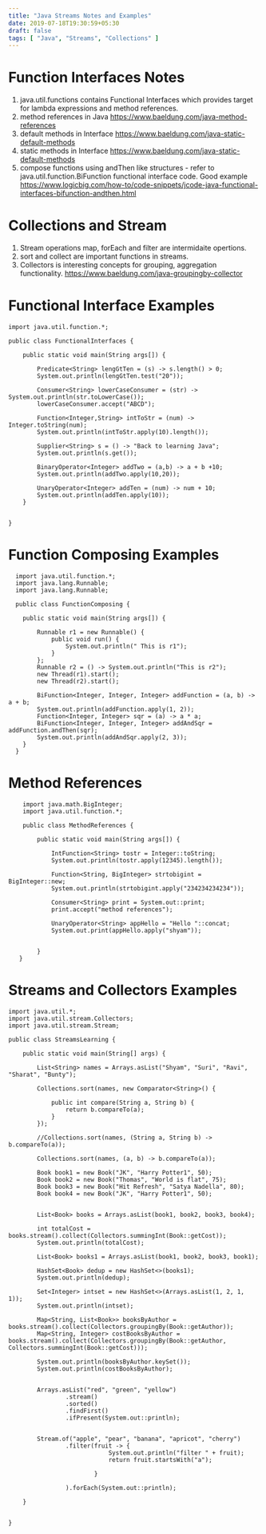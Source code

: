 ```yaml
---
title: "Java Streams Notes and Examples"
date: 2019-07-18T19:30:59+05:30
draft: false
tags: [ "Java", "Streams", "Collections" ]
---
```


# Function Interfaces Notes
1. java.util.functions contains Functional Interfaces which provides target for lambda expressions and method references.
2. method references in Java    https://www.baeldung.com/java-method-references
3. default methods in Interface  https://www.baeldung.com/java-static-default-methods
4. static methods in Interface  https://www.baeldung.com/java-static-default-methods
5. compose functions using andThen like structures - refer to java.util.function.BiFunction functional interface code. Good example  https://www.logicbig.com/how-to/code-snippets/jcode-java-functional-interfaces-bifunction-andthen.html

# Collections and Stream
1. Stream operations map, forEach and filter are intermidaite opertions.
2. sort and collect are important functions in streams.
3. Collectors is interesting concepts for grouping, aggregation functionality.  https://www.baeldung.com/java-groupingby-collector

# Functional Interface Examples


    import java.util.function.*;
    
    public class FunctionalInterfaces {
    
        public static void main(String args[]) {
    
            Predicate<String> lengGtTen = (s) -> s.length() > 0;
            System.out.println(lengGtTen.test("20"));
    
            Consumer<String> lowerCaseConsumer = (str) -> System.out.println(str.toLowerCase());
            lowerCaseConsumer.accept("ABCD");
    
            Function<Integer,String> intToStr = (num) -> Integer.toString(num);
            System.out.println(intToStr.apply(10).length());
    
            Supplier<String> s = () -> "Back to learning Java";
            System.out.println(s.get());
    
            BinaryOperator<Integer> addTwo = (a,b) -> a + b +10;
            System.out.println(addTwo.apply(10,20));
    
            UnaryOperator<Integer> addTen = (num) -> num + 10;
            System.out.println(addTen.apply(10));
        }
    
    
    }

# Function Composing Examples


      import java.util.function.*;
      import java.lang.Runnable;
      import java.lang.Runnable;
    
      public class FunctionComposing {
    
        public static void main(String args[]) {
    
            Runnable r1 = new Runnable() {
                public void run() {
                    System.out.println(" This is r1");
                }
			};
            Runnable r2 = () -> System.out.println("This is r2");
            new Thread(r1).start();
            new Thread(r2).start();
    
            BiFunction<Integer, Integer, Integer> addFunction = (a, b) -> a + b;
            System.out.println(addFunction.apply(1, 2));
            Function<Integer, Integer> sqr = (a) -> a * a;
            BiFunction<Integer, Integer, Integer> addAndSqr = addFunction.andThen(sqr);
            System.out.println(addAndSqr.apply(2, 3));
        }
      }

  # Method References

        import java.math.BigInteger;  
        import java.util.function.*;  
          
        public class MethodReferences {  
          
            public static void main(String args[]) {  
          
                IntFunction<String> tostr = Integer::toString;  
                System.out.println(tostr.apply(12345).length());  
          
                Function<String, BigInteger> strtobigint = BigInteger::new;  
                System.out.println(strtobigint.apply("234234234234"));  
          
                Consumer<String> print = System.out::print;  
                print.accept("method references");  
          
                UnaryOperator<String> appHello = "Hello "::concat;  
                System.out.print(appHello.apply("shyam"));  
          
          
            }  
       }
# Streams and Collectors Examples

    import java.util.*;  
    import java.util.stream.Collectors;  
    import java.util.stream.Stream;  
      
    public class StreamsLearning {  
      
        public static void main(String[] args) {  
      
            List<String> names = Arrays.asList("Shyam", "Suri", "Ravi", "Sharat", "Bunty");  
      
            Collections.sort(names, new Comparator<String>() {  
      
                public int compare(String a, String b) {  
                    return b.compareTo(a);  
                }  
            });  
      
            //Collections.sort(names, (String a, String b) -> b.compareTo(a));  
      
		    Collections.sort(names, (a, b) -> b.compareTo(a));  
      
            Book book1 = new Book("JK", "Harry Potter1", 50);  
            Book book2 = new Book("Thomas", "World is flat", 75);  
            Book book3 = new Book("Hit Refresh", "Satya Nadella", 80);  
            Book book4 = new Book("JK", "Harry Potter1", 50);  
      
      
            List<Book> books = Arrays.asList(book1, book2, book3, book4);  
      
            int totalCost = books.stream().collect(Collectors.summingInt(Book::getCost));  
            System.out.println(totalCost);  
      
            List<Book> books1 = Arrays.asList(book1, book2, book3, book1);  
      
            HashSet<Book> dedup = new HashSet<>(books1);  
            System.out.println(dedup);  
      
            Set<Integer> intset = new HashSet<>(Arrays.asList(1, 2, 1, 1));  
            System.out.println(intset);  
      
            Map<String, List<Book>> booksByAuthor = books.stream().collect(Collectors.groupingBy(Book::getAuthor));  
            Map<String, Integer> costBooksByAuthor = books.stream().collect(Collectors.groupingBy(Book::getAuthor, Collectors.summingInt(Book::getCost)));  
      
            System.out.println(booksByAuthor.keySet());  
            System.out.println(costBooksByAuthor);  
      
      
            Arrays.asList("red", "green", "yellow")  
                    .stream()  
                    .sorted()  
                    .findFirst()  
                    .ifPresent(System.out::println);  
      
      
            Stream.of("apple", "pear", "banana", "apricot", "cherry")  
                    .filter(fruit -> {  
                                System.out.println("filter " + fruit);  
                                return fruit.startsWith("a");  
      
                            }  
      
                    ).forEach(System.out::println);  
      
        }  
      
      
    }
